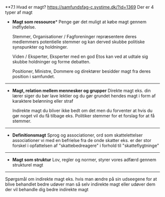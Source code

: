 **7.1 Hvad er magt?
https://samfundsfag-c.systime.dk/?id=1369
Der er 4 typer af magt 

* **Magt som ressource***
  Penge gør det muligt at købe magt gennem indflydelse. 
  
  Stemmer, Organisationer / Fagforeninger repræsentere deres medlemmers potentielle stemmer og kan derved skubbe politiske synspunkter og holdninger.
  
  Viden / Eksperter, Eksperter med en god Etos kan ved at udtale sig skubbe holdninger og forme debatten.
  
  Positioner, Ministre, Dommere og direktører besidder magt fra deres position i samfundet.
---
* **Magt, relation mellem mennesker og grupper**
  Direkte magt eks. din lærer siger du bør lave lektier og du gør grundet hendes magt i form af karaktere 
  belønning eller straf
  
  Indirekte magt du bliver ikke bedt om det men du forventer at hvis du gør noget vil du få tilbage eks. Politiker stemmer for et forslag for at få stemmer.
----
* **Definitionsmagt**
  Sprog og associationer, ord som skattelettelser associationer vi med en befrielse fra de onde skatter eks. er der stor forskel i opfattelsen af "skattebedreagere" i forhold til "skatteflygtninge"
---
* **Magt som struktur**
  Lov, regler og normer, styrer vores adfærd gennem strukturel magt 
---

Spørgsmål om indirekte magt 
eks. hvis man ændre på sin udseegene for at blive behandlet bedre udøver man så selv indirekte magt eller udøver dem der vil behandle dig bedre indirekte magt 